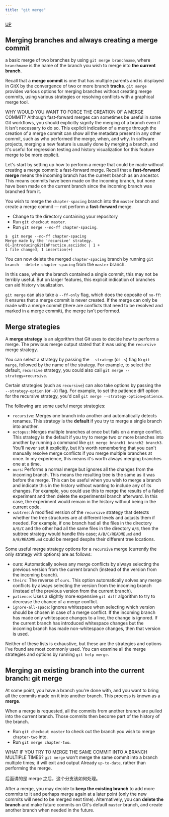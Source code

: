```yaml
---
title: "git merge"
---
```


[UP](/git/git-index.html)


## Merging branches and always creating a merge commit

a basic merge of two branches by using `git merge branchname`,
where `branchname` is the name of the branch you wish to merge into **the current branch**.

Recall that a **merge commit** is one that has multiple parents and
is displayed in GitX by the convergence of two or more branch **tracks**.
`git merge` provides various options for merging branches without creating merge commits,
using various strategies or resolving conflicts with a graphical merge tool.

WHY WOULD YOU WANT TO FORCE THE CREATION OF A MERGE COMMIT?
Although fast-forward merges can sometimes be useful in some Git workflows,
you should explicitly signify the merging of a branch even if it isn't necessary to do so.
This explicit indication of a merge through the creation of a merge commit can show all the metadata present in any other commit,
such as who performed the merge, when, and why.
In software projects, merging a new feature is usually done by merging a branch,
and it's useful for regression testing and history visualization for this feature merge to be more explicit.

Let's start by setting up how to perform a merge that could be made without creating a merge commit: a fast-forward merge.
Recall that a **fast-forward merge** means the incoming branch has the current branch as an ancestor.
This means commits have been made on the incoming branch,
but none have been made on the current branch since the incoming branch was branched from it.

You wish to merge the `chapter-spacing` branch into the `master` branch and create a merge commit — not perform a **fast-forward** merge.

- Change to the directory containing your repository
- Run `git checkout master`.
- Run `git merge --no-ff chapter-spacing`.

```text
$  git merge --no-ff chapter-spacing
Merge made by the 'recursive' strategy.
01-IntroducingGitInPractice.asciidoc | 1 +
1 file changed, 1 insertion(+)
```

You can now delete the merged `chapter-spacing` branch by running `git branch --delete chapter-spacing` from the `master` branch.

In this case, where the branch contained a single commit, this may not be terribly useful.
But on larger features, this explicit indication of branches can aid history visualization.

`git merge` can also take a `--ff-only` flag, which does the opposite of `no-ff`:
it ensures that a merge commit is never created.
If the merge can only be made with a merge commit (there are conflicts that need to be resolved and marked in a merge commit),
the merge isn't performed.

## Merge strategies

A **merge strategy** is an algorithm that Git uses to decide how to perform a merge.
The previous merge output stated that it was using the `recursive` merge strategy.

You can select a strategy by passing the `--strategy` (or `-s`) flag to `git merge`, followed by the name of the strategy.
For example, to select the default, `recursive` strategy, you could also call `git merge --strategy=recursive`.

Certain strategies (such as `recursive`) can also take options by passing the `--strategy-option` (or `-X`) flag.
For example, to set the patience diff option for the recursive strategy, you'd call `git merge --strategy-option=patience`.

The following are some useful merge strategies:

- `recursive`: Merges one branch into another and automatically detects renames.
  This strategy is the **default** if you try to merge a single branch into another.
- `octopus`: Merges multiple branches at once but fails on a merge conflict.
  This strategy is the default if you try to merge two or more branches into another
  by running a command like `git merge branch1 branch2 branch3`.
  You'll never set it explicitly, but it's worth remembering that you can't manually resolve merge conflicts
  if you merge multiple branches at once.
  In my experience, this means it's worth always merging branches one at a time.
- `ours`: Performs a normal merge but ignores all the changes from the incoming branch.
  This means the resulting tree is the same as it was before the merge.
  This can be useful when you wish to merge a branch and indicate this in the history without wanting to include any of its changes.
  For example, you could use this to merge the results of a failed experiment and then delete the experimental branch afterward.
  In this case, the experiment would remain in the history without being in the current code.
- `subtree`: A modified version of the `recursive` strategy
  that detects whether the tree structures are at different levels and adjusts them if needed.
  For example, if one branch had all the files in the directory `A/B/C` and
  the other had all the same files in the directory `A/B`,
  then the subtree strategy would handle this case;
  `A/B/C/README.md` and `A/B/README.md` could be merged despite their different tree locations.

Some useful merge strategy options for a `recursive` merge (currently the only strategy with options) are as follows:

- ours: Automatically solves any merge conflicts by always selecting the previous version from the current branch
  (instead of the version from the incoming branch).
- `theirs`: The reverse of `ours`.
  This option automatically solves any merge conflicts
  by always selecting the version from the incoming branch (instead of the previous version from the current branch).
- `patience`: Uses a slightly more expensive `git diff` algorithm to try to decrease the chance of a merge conflict.
- `ignore-all-space`: Ignores whitespace when selecting which version should be chosen in case of a merge conflict.
  If the incoming branch has made only whitespace changes to a line, the change is ignored.
  If the current branch has introduced whitespace changes but the incoming branch has made non-whitespace changes, then that version is used.

Neither of these lists is exhaustive, but these are the strategies and options I've found are most commonly used.
You can examine all the merge strategies and options by running `git help merge`.

## Merging an existing branch into the current branch: git merge

At some point, you have a branch you're done with, and you want to bring all the commits made on it into another branch.
This process is known as a **merge**.

When a merge is requested, all the commits from another branch are pulled into the current branch.
Those commits then become part of the history of the branch.

- Run `git checkout master` to check out the branch you wish to merge `chapter-two` into.
- Run `git merge chapter-two`.

WHAT IF YOU TRY TO MERGE THE SAME COMMIT INTO A BRANCH MULTIPLE TIMES?
`git merge` won't merge the same commit into a branch multiple times;
it will exit and output Already `up-to-date`, rather than performing the merge.

后面讲的是 merge 之后，这个分支该如何处理。

After a merge, you may decide to **keep the existing branch**
to add more commits to it and perhaps merge again at a later point
(only the new commits will need to be merged next time).
Alternatively, you can **delete the branch** and make future commits on Git's default `master` branch,
and create another branch when needed in the future.
